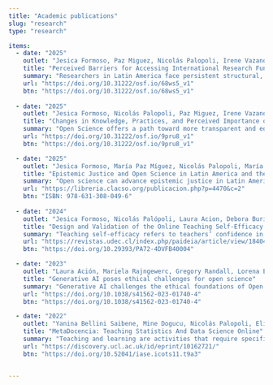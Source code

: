 ```yaml
---
title: "Academic publications"
slug: "research"
type: "research"

items:
  - date: "2025"
    outlet: "Jesica Formoso, Paz Miguez, Nicolás Palopoli, Irene Vazano, Julián Buede, Juan Pablo Barreyro, Laura Ación"
    title: "Perceived Barriers for Accessing International Research Funding among Latin American Researchers"
    summary: "Researchers in Latin America face persistent structural, linguistic, and cultural barriers that limit equitable access to international research funding. Our mixed-methods study identified key obstacles, such as economic constraints, misaligned eligibility criteria, and rhetorical differences, and proposes strategies like context-sensitive training, mentorship, and inclusive funding design to address them."
    url: "https://doi.org/10.31222/osf.io/68ws5_v1"
    btn: "https://doi.org/10.31222/osf.io/68ws5_v1"
    
  - date: "2025"
    outlet: "Jesica Formoso, Nicolás Palopoli, Paz Miguez, Irene Vazano, Julián Buede, María Cristina Nanton, Debora I. Burín, Laura Ación"
    title: "Changes in Knowledge, Practices, and Perceived Importance of Open Science Following a Training Program for Latin American Researchers"
    summary: "Open Science offers a path toward more transparent and equitable research, yet Latin American researchers face cultural, structural, and institutional barriers to its adoption. This mixed-methods study found that targeted training can enhance knowledge, implementation, and perceived importance of Open Science practices, helping to reduce these obstacles."
    url: "https://doi.org/10.31222/osf.io/9pru8_v1"
    btn: "https://doi.org/10.31222/osf.io/9pru8_v1"

  - date: "2025"
    outlet: "Jesica Formoso, María Paz Míguez, Nicolás Palopoli, María Ángela Petrizzo, Laura Ación"
    title: "Epistemic Justice and Open Science in Latin America and the Caribbean: The Case of MetaDocencia (“Dominique Babini” Award) [Justicia epistémica y ciencia abierta en América Latina y el Caribe. El caso de MetaDocencia (Premio “Dominique Babini”)]"
    summary: "Open science can advance epistemic justice in Latin America and the Caribbean only when it is context-aware, community-driven, and supported by fair governance and funding. The MetaDocencia case shows how collaborative contextualization, equitable workflows, and regional networks can redistribute epistemic power and make science more inclusive and impactful."
    url: "https://libreria.clacso.org/publicacion.php?p=4470&c=2"
    btn: "ISBN: 978-631-308-049-6"
    
  - date: "2024"
    outlet: "Jesica Formoso, Nicolás Palópoli, Laura Acion, Debora Burín"
    title: "Design and Validation of the Online Teaching Self-Efficacy Questionnaire [Diseño y validación del Cuestionario de Autoeficacia Docente Online]"
    summary: "Teaching self-efficacy refers to teachers’ confidence in their ability to teach effectively and manage student learning. This study developed and validated a 9-item self-report questionnaire to assess online teaching self-efficacy among secondary, tertiary, and university educators, showing solid construct validity and reliability."
    url: "https://revistas.udec.cl/index.php/paideia/article/view/18404"
    btn: "https://doi.org/10.29393/PA72-4DVFB40004" 

  - date: "2023"
    outlet: "Laura Ación, Mariela Rajngewerc, Gregory Randall, Lorena Etcheverry"
    title: "Generative AI poses ethical challenges for open science"
    summary: "Generative AI challenges the ethical foundations of Open Science by exploiting openly shared research outputs to train potentially harmful models. This paper calls for new governance mechanisms to ensure that open data and resources are used responsibly, preserving equity and the common good in scientific knowledge production."
    url: "https://doi.org/10.1038/s41562-023-01740-4"
    btn: "https://doi.org/10.1038/s41562-023-01740-4"

  - date: "2022"
    outlet: "Yanina Bellini Saibene, Mine Dogucu, Nicolás Palopoli, Elio Campitelli, Laura Ación, Paola Corrales, Patricia Loto"
    title: "MetaDocencia: Teaching Statistics And Data Science Online"
    summary: "Teaching and learning are activities that require specific skills. People with training in Science, Technology, Engineering and Mathematics who teach statistics and related disciplines often lack adequate pedagogical training during their training. This situation worsened due to the COVID-19 pandemic, especially among teachers from less favored countries. MetaDocencia is an interdisciplinary teaching community that seeks to support Spanish-speaking teachers by promoting concrete, evidence-based, student-centered teaching methods. In 26 months we developed five courses with open licenses and gave 81 free editions of these courses reaching 1,163 teachers from 30 countries. People who passed through our courses express high satisfaction (Net Promoter Score &gt; 80%) and find them practical, useful and novel (97% indicated they learned something new)."
    url: "https://discovery.ucl.ac.uk/id/eprint/10162721/"
    btn: "https://doi.org/10.52041/iase.icots11.t9a3"


---
```

